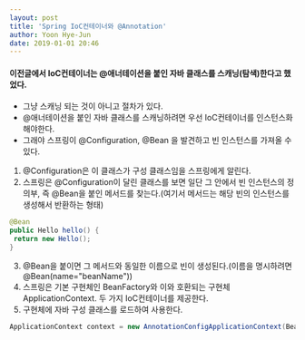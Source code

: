 ```yaml
---
layout: post
title: 'Spring IoC컨테이너와 @Annotation'
author: Yoon Hye-Jun
date: 2019-01-01 20:46
---
```


#### 이전글에서 IoC컨테이너는 @애너테이션을 붙인 자바 클래스를 스캐닝(탐색)한다고 했었다.

* 그냥 스캐닝 되는 것이 아니고 절차가 있다.
* @애너테이션을 붙인 자바 클래스를 스캐닝하려면 우선 IoC컨테이너를 인스턴스화해야한다.
* 그래야 스프링이 @Configuration, @Bean 을 발견하고 빈 인스턴스를 가져올 수 있다.

1. @Configuration은 이 클래스가 구성 클래스임을 스프링에게 알린다.
2. 스프링은 @Configuration이 달린 클래스를 보면 일단 그 안에서 빈 인스턴스의 정의부, 즉 @Bean을 붙인 메서드를 찾는다.(여기서 메서드는 해당 빈의 인스턴스를 생성해서 반환하는 형태)
```java
@Bean
public Hello hello() {
 return new Hello(); 
}
```
  
3. @Bean을 붙이면 그 메서드와 동일한 이름으로 빈이 생성된다.(이름을 명시하려면 @Bean(name="beanName"))
4. 스프링은 기본 구현체인 BeanFactory와 이와 호환되는 구현체 ApplicationContext. 두 가지 IoC컨테이너를 제공한다.
5. 구현체에 자바 구성 클래스를 로드하여 사용한다.
```java
ApplicationContext context = new AnnotationConfigApplicationContext(BeansConfig.class);
```

